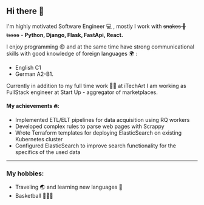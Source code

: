 ## Hi there 👋

I'm highly motivated Software Engineer 💻 , mostly I work with ~~snakes 🐍 tssss~~ - **Python, Django, Flask, FastApi, React.**

I enjoy programming 😍 and at the same time have strong communicational skills with good knowledge of foreign languages 🌍 :
- English C1 
- German A2-B1.

Currently in addition to my full time work 🧑‍💻 at iTechArt I am working as FullStack engineer at Start Up - aggregator of marketplaces. 

#### My achievements 🔥:
- Implemented ETL/ELT pipelines for data acquisition using RQ workers
- Developed complex rules to parse web pages with Scrappy
- Wrote Terraform templates for deploying ElasticSearch on existing Kubernetes cluster
- Configured ElasticSearch to improve search functionality for the specifics of the used data
---
### My hobbies:
- Traveling 🌏 and learning new languages 🦸
- Basketball 🏀🏀🏀
